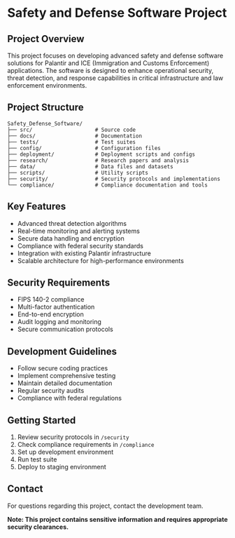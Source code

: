 # Safety and Defense Software Project

## Project Overview
This project focuses on developing advanced safety and defense software solutions for Palantir and ICE (Immigration and Customs Enforcement) applications. The software is designed to enhance operational security, threat detection, and response capabilities in critical infrastructure and law enforcement environments.

## Project Structure
```
Safety_Defense_Software/
├── src/                    # Source code
├── docs/                   # Documentation
├── tests/                  # Test suites
├── config/                 # Configuration files
├── deployment/             # Deployment scripts and configs
├── research/               # Research papers and analysis
├── data/                   # Data files and datasets
├── scripts/                # Utility scripts
├── security/               # Security protocols and implementations
└── compliance/             # Compliance documentation and tools
```

## Key Features
- Advanced threat detection algorithms
- Real-time monitoring and alerting systems
- Secure data handling and encryption
- Compliance with federal security standards
- Integration with existing Palantir infrastructure
- Scalable architecture for high-performance environments

## Security Requirements
- FIPS 140-2 compliance
- Multi-factor authentication
- End-to-end encryption
- Audit logging and monitoring
- Secure communication protocols

## Development Guidelines
- Follow secure coding practices
- Implement comprehensive testing
- Maintain detailed documentation
- Regular security audits
- Compliance with federal regulations

## Getting Started
1. Review security protocols in `/security`
2. Check compliance requirements in `/compliance`
3. Set up development environment
4. Run test suite
5. Deploy to staging environment

## Contact
For questions regarding this project, contact the development team.

**Note: This project contains sensitive information and requires appropriate security clearances.**
